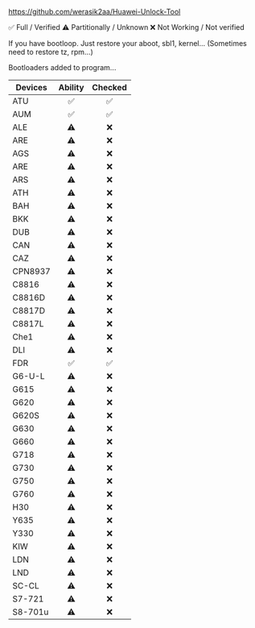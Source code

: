 https://github.com/werasik2aa/Huawei-Unlock-Tool

✅ Full / Verified
⚠️ Partitionally / Unknown
❌ Not Working / Not verified

If you have bootloop. Just restore your aboot, sbl1, kernel... (Sometimes need to restore tz, rpm...)

Bootloaders added to program...

| Devices       | Ability | Checked |
| ------------- | :-----: | :---: |
| ATU           |   ✅   |  ✅  |
| AUM           |   ✅   |  ✅  |
| ALE           |   ⚠️   |  ❌  |
| ARE           |   ⚠️   |  ❌  |
| AGS           |   ⚠️   |  ❌  |
| ARE           |   ⚠️   |  ❌  |
| ARS           |   ⚠️   |  ❌  |
| ATH           |   ⚠️   |  ❌  |
| BAH           |   ⚠️   |  ❌  |
| BKK           |   ⚠️   |  ❌  |
| DUB           |   ⚠️   |  ❌  |
| CAN           |   ⚠️   |  ❌  |
| CAZ           |   ⚠️   |  ❌  |
| CPN8937       |   ⚠️   |  ❌  |
| C8816         |   ⚠️   |  ❌  |
| C8816D        |   ⚠️   |  ❌  |
| C8817D        |   ⚠️   |  ❌  |
| C8817L        |   ⚠️   |  ❌  |
| Che1          |   ⚠️   |  ❌  |
| DLI           |   ⚠️   |  ❌  |
| FDR           |   ✅   |  ✅  |
| G6-U-L        |   ⚠️   |  ❌  |
| G615          |   ⚠️   |  ❌  |
| G620          |   ⚠️   |  ❌  |
| G620S         |   ⚠️   |  ❌  |
| G630          |   ⚠️   |  ❌  |
| G660          |   ⚠️   |  ❌  |
| G718          |   ⚠️   |  ❌  |
| G730          |   ⚠️   |  ❌  |
| G750          |   ⚠️   |  ❌  |
| G760          |   ⚠️   |  ❌  |
| H30           |   ⚠️   |  ❌  |
| Y635          |   ⚠️   |  ❌  |
| Y330          |   ⚠️   |  ❌  |
| KIW           |   ⚠️   |  ❌  |
| LDN           |   ⚠️   |  ❌  |
| LND           |   ⚠️   |  ❌  |
| SC-CL         |   ⚠️   |  ❌  |
| S7-721        |   ⚠️   |  ❌  |
| S8-701u       |   ⚠️   |  ❌  |
